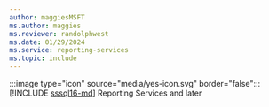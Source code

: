 ```yaml
---
author: maggiesMSFT
ms.author: maggies
ms.reviewer: randolphwest
ms.date: 01/29/2024
ms.service: reporting-services
ms.topic: include
---
```

:::image type="icon" source="media/yes-icon.svg" border="false"::: [!INCLUDE [sssql16-md](sssql16-md.md)]&nbsp;Reporting&nbsp;Services and later
